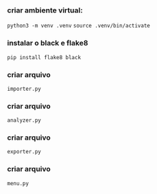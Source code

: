 ### criar ambiente virtual:
`python3 -m venv .venv`
`source .venv/bin/activate`

### instalar o black e flake8
`pip install flake8 black`


### criar arquivo
`importer.py`
### criar arquivo
`analyzer.py`
### criar arquivo
`exporter.py`
### criar arquivo
`menu.py`
